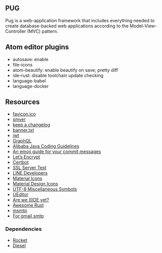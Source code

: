 ## PUG

Pug is a web-application framework that includes everything needed to create database-backed web applications according to the Model-View-Controller (MVC) pattern.

## Atom editor plugins

-   autosave: enable
-   file-icons
-   atom-beautify: enable beautify on save; pretty diff
-   ide-rust: disable toolchain update checking
-   language-babel
-   language-docker

## Resources

-   [favicon.ico](http://icoconvert.com/)
-   [smver](http://semver.org/)
-   [keep a changelog](https://keepachangelog.com/en/1.0.0/)
-   [banner.txt](http://patorjk.com/software/taag/)
-   [jwt](https://jwt.io/)
-   [GraphQL](https://graphql.org/learn/)
-   [Alibaba Java Coding Guidelines](https://github.com/alibaba/p3c)
-   [An emoji guide for your commit messages](https://gitmoji.carloscuesta.me/)
-   [Let’s Encrypt](https://letsencrypt.org/)
-   [Certbot](https://certbot.eff.org/)
-   [SSL Server Test](https://www.ssllabs.com/ssltest/index.html)
-   [LINE Developers](https://developers.line.me/en/)
-   [Material Icons](https://material.io/tools/icons/?style=baseline)
-   [Material Design Icons](https://materialdesignicons.com/)
-   [UTF-8 Miscellaneous Symbols](https://www.w3schools.com/charsets/ref_utf_misc_symbols.asp)
-   [UEditor](https://github.com/fex-team/ueditor)
-   [Are we (I)DE yet?](https://areweideyet.com/)
-   [Awesome Rust](https://github.com/rust-unofficial/awesome-rust)
-   [msmtp](https://wiki.archlinux.org/index.php/msmtp)
-   [For gmail smtp](http://stackoverflow.com/questions/20337040/gmail-smtp-debug-error-please-log-in-via-your-web-browser)

### Dependencies

-   [Rocket](https://rocket.rs/)
-   [Diesel](http://diesel.rs/)
